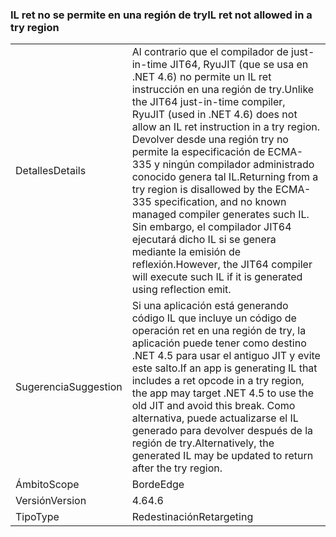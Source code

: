 ### <a name="il-ret-not-allowed-in-a-try-region"></a><span data-ttu-id="b3e28-101">IL ret no se permite en una región de try</span><span class="sxs-lookup"><span data-stu-id="b3e28-101">IL ret not allowed in a try region</span></span>

|   |   |
|---|---|
|<span data-ttu-id="b3e28-102">Detalles</span><span class="sxs-lookup"><span data-stu-id="b3e28-102">Details</span></span>|<span data-ttu-id="b3e28-103">Al contrario que el compilador de just-in-time JIT64, RyuJIT (que se usa en .NET 4.6) no permite un IL ret instrucción en una región de try.</span><span class="sxs-lookup"><span data-stu-id="b3e28-103">Unlike the JIT64 just-in-time compiler, RyuJIT (used in .NET 4.6) does not allow an IL ret instruction in a try region.</span></span> <span data-ttu-id="b3e28-104">Devolver desde una región try no permite la especificación de ECMA-335 y ningún compilador administrado conocido genera tal IL.</span><span class="sxs-lookup"><span data-stu-id="b3e28-104">Returning from a try region is disallowed by the ECMA-335 specification, and no known managed compiler generates such IL.</span></span> <span data-ttu-id="b3e28-105">Sin embargo, el compilador JIT64 ejecutará dicho IL si se genera mediante la emisión de reflexión.</span><span class="sxs-lookup"><span data-stu-id="b3e28-105">However, the JIT64 compiler will execute such IL if it is generated using reflection emit.</span></span>|
|<span data-ttu-id="b3e28-106">Sugerencia</span><span class="sxs-lookup"><span data-stu-id="b3e28-106">Suggestion</span></span>|<span data-ttu-id="b3e28-107">Si una aplicación está generando código IL que incluye un código de operación ret en una región de try, la aplicación puede tener como destino .NET 4.5 para usar el antiguo JIT y evite este salto.</span><span class="sxs-lookup"><span data-stu-id="b3e28-107">If an app is generating IL that includes a ret opcode in a try region, the app may target .NET 4.5 to use the old JIT and avoid this break.</span></span> <span data-ttu-id="b3e28-108">Como alternativa, puede actualizarse el IL generado para devolver después de la región de try.</span><span class="sxs-lookup"><span data-stu-id="b3e28-108">Alternatively, the generated IL may be updated to return after the try region.</span></span>|
|<span data-ttu-id="b3e28-109">Ámbito</span><span class="sxs-lookup"><span data-stu-id="b3e28-109">Scope</span></span>|<span data-ttu-id="b3e28-110">Borde</span><span class="sxs-lookup"><span data-stu-id="b3e28-110">Edge</span></span>|
|<span data-ttu-id="b3e28-111">Versión</span><span class="sxs-lookup"><span data-stu-id="b3e28-111">Version</span></span>|<span data-ttu-id="b3e28-112">4.6</span><span class="sxs-lookup"><span data-stu-id="b3e28-112">4.6</span></span>|
|<span data-ttu-id="b3e28-113">Tipo</span><span class="sxs-lookup"><span data-stu-id="b3e28-113">Type</span></span>|<span data-ttu-id="b3e28-114">Redestinación</span><span class="sxs-lookup"><span data-stu-id="b3e28-114">Retargeting</span></span>|

